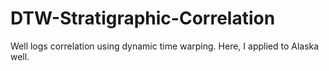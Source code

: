 # DTW-Stratigraphic-Correlation
Well logs correlation using dynamic time warping. Here, I applied to Alaska well.

